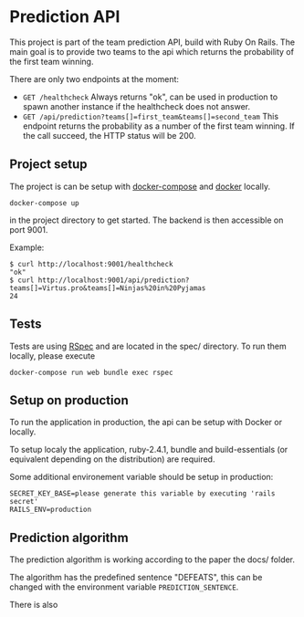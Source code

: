 # Prediction API

This project is part of the team prediction API, build with Ruby On Rails.
The main goal is to provide two teams to the api which returns the probability of the first team winning.

There are only two endpoints at the moment:

- ```GET /healthcheck``` Always returns "ok", can be used in production to spawn another instance if the healthcheck does not answer.
- ```GET /api/prediction?teams[]=first_team&teams[]=second_team``` This endpoint returns the probability as a number of the first team winning. If the call succeed, the HTTP status will be 200.

## Project setup 

The project is can be setup with [docker-compose](https://docs.docker.com/compose/) and [docker](https://docs.docker.com) locally.


```shell
docker-compose up
```
in the project directory to get started. The backend is then accessible on port 9001.

Example:
```shell
$ curl http://localhost:9001/healthcheck
"ok"
$ curl http://localhost:9001/api/prediction?teams[]=Virtus.pro&teams[]=Ninjas%20in%20Pyjamas
24
```

## Tests

Tests are using [RSpec](http://rspec.info/) and are located in the spec/ directory.
To run them locally, please execute

```
docker-compose run web bundle exec rspec
```

## Setup on production

To run the application in production, the api can be setup with Docker or locally.


To setup localy the application, ruby-2.4.1, bundle and build-essentials (or equivalent depending on the distribution) are required.

 
Some additional environement variable should be setup in production:
```
SECRET_KEY_BASE=please generate this variable by executing 'rails secret'
RAILS_ENV=production
```

## Prediction algorithm

The prediction algorithm is working according to the paper the docs/ folder.

The algorithm has the predefined sentence "DEFEATS", this can be changed with the environment variable  ```PREDICTION_SENTENCE```.

There is also 

